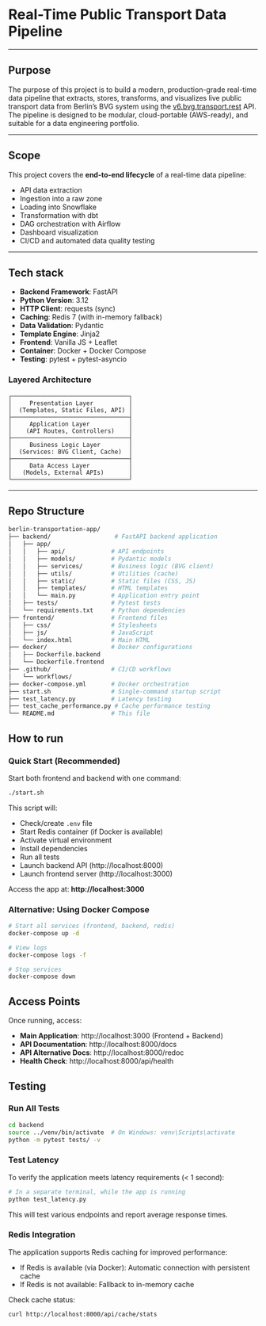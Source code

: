 # Real-Time Public Transport Data Pipeline

---

## Purpose

The purpose of this project is to build a modern, production-grade real-time data pipeline that extracts, stores, transforms, and visualizes live public transport data from Berlin’s BVG system using the [v6.bvg.transport.rest](https://v6.bvg.transport.rest) API. The pipeline is designed to be modular, cloud-portable (AWS-ready), and suitable for a data engineering portfolio.

---

## Scope

This project covers the **end-to-end lifecycle** of a real-time data pipeline:
- API data extraction
- Ingestion into a raw zone
- Loading into Snowflake
- Transformation with dbt
- DAG orchestration with Airflow
- Dashboard visualization
- CI/CD and automated data quality testing

---

## Tech stack

- **Backend Framework**: FastAPI
- **Python Version**: 3.12
- **HTTP Client**: requests (sync)
- **Caching**: Redis 7 (with in-memory fallback)
- **Data Validation**: Pydantic
- **Template Engine**: Jinja2
- **Frontend**: Vanilla JS + Leaflet
- **Container**: Docker + Docker Compose
- **Testing**: pytest + pytest-asyncio


### Layered Architecture

```
┌─────────────────────────────────┐
│     Presentation Layer          │
│  (Templates, Static Files, API) │
├─────────────────────────────────┤
│     Application Layer           │
│    (API Routes, Controllers)    │
├─────────────────────────────────┤
│     Business Logic Layer        │
│  (Services: BVG Client, Cache)  │
├─────────────────────────────────┤
│     Data Access Layer           │
│   (Models, External APIs)       │
└─────────────────────────────────┘
```
---

## Repo Structure

```bash
berlin-transportation-app/
├── backend/                  # FastAPI backend application
│   ├── app/
│   │   ├── api/             # API endpoints
│   │   ├── models/          # Pydantic models
│   │   ├── services/        # Business logic (BVG client)
│   │   ├── utils/           # Utilities (cache)
│   │   ├── static/          # Static files (CSS, JS)
│   │   ├── templates/       # HTML templates
│   │   └── main.py          # Application entry point
│   ├── tests/               # Pytest tests
│   └── requirements.txt     # Python dependencies
├── frontend/                # Frontend files
│   ├── css/                 # Stylesheets
│   ├── js/                  # JavaScript
│   └── index.html           # Main HTML
├── docker/                  # Docker configurations
│   ├── Dockerfile.backend
│   └── Dockerfile.frontend
├── .github/                 # CI/CD workflows
│   └── workflows/
├── docker-compose.yml       # Docker orchestration
├── start.sh                 # Single-command startup script
├── test_latency.py          # Latency testing
├── test_cache_performance.py # Cache performance testing
└── README.md                # This file
```

## How to run

### Quick Start (Recommended)

Start both frontend and backend with one command:

```bash
./start.sh
```

This script will:
- Check/create `.env` file
- Start Redis container (if Docker is available)
- Activate virtual environment
- Install dependencies
- Run all tests
- Launch backend API (http://localhost:8000)
- Launch frontend server (http://localhost:3000)

Access the app at: **http://localhost:3000**

### Alternative: Using Docker Compose

```bash
# Start all services (frontend, backend, redis)
docker-compose up -d

# View logs
docker-compose logs -f

# Stop services
docker-compose down
```

## Access Points

Once running, access:

- **Main Application**: http://localhost:3000 (Frontend + Backend)
- **API Documentation**: http://localhost:8000/docs
- **API Alternative Docs**: http://localhost:8000/redoc
- **Health Check**: http://localhost:8000/api/health

## Testing

### Run All Tests

```bash
cd backend
source ../venv/bin/activate  # On Windows: venv\Scripts\activate
python -m pytest tests/ -v
```

### Test Latency

To verify the application meets latency requirements (< 1 second):

```bash
# In a separate terminal, while the app is running
python test_latency.py
```

This will test various endpoints and report average response times.

### Redis Integration

The application supports Redis caching for improved performance:
- If Redis is available (via Docker): Automatic connection with persistent cache
- If Redis is not available: Fallback to in-memory cache

Check cache status:
```bash
curl http://localhost:8000/api/cache/stats